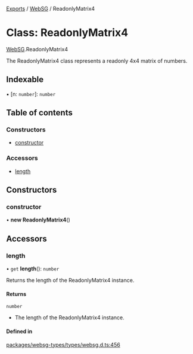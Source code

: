 [Exports](../modules.md) / [WebSG](../modules/websg) / ReadonlyMatrix4

# Class: ReadonlyMatrix4

[WebSG](../modules/WebSG.md).ReadonlyMatrix4

The ReadonlyMatrix4 class represents a readonly 4x4 matrix of numbers.

## Indexable

▪ [n: `number`]: `number`

## Table of contents

### Constructors

- [constructor](WebSG.ReadonlyMatrix4.md#constructor)

### Accessors

- [length](WebSG.ReadonlyMatrix4.md#length)

## Constructors

### constructor

• **new ReadonlyMatrix4**()

## Accessors

### length

• `get` **length**(): `number`

Returns the length of the ReadonlyMatrix4 instance.

#### Returns

`number`

- The length of the ReadonlyMatrix4 instance.

#### Defined in

[packages/websg-types/types/websg.d.ts:456](https://github.com/matrix-org/thirdroom/blob/1005fb3d/packages/websg-types/types/websg.d.ts#L456)
